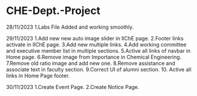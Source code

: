 # CHE-Dept.-Project


28/11/2023
1.Labs File Added and working smoothly.


29/11/2023
1.Add new new auto image slider in IIChE page.
2.Footer links activate in IIChE page.
3.Add new multiple links.
4.Add working committee and executive member list in multiple sections.
5.Active all links of navbar in Home page.
6.Remove image from Importance in Chemical Engineering.
7.Remove old ratio image and add new one.
8.Remove assistance and associate text in faculty section.
9.Correct UI of alumni section.
10. Active all links in Home Page footer.

30/11/2023
1.Create Event Page.
2.Create Notice Page.
 